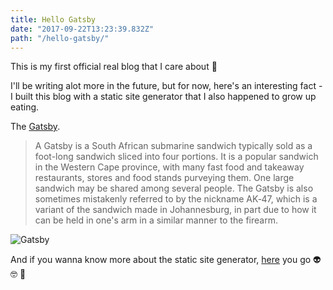 ```yaml
---
title: Hello Gatsby
date: "2017-09-22T13:23:39.832Z"
path: "/hello-gatsby/"
---
```


This is my first official real blog that I care about 😬

I'll be writing alot more in the future, but for now, here's an interesting fact - I built this blog with a static site generator that I also happened to grow up eating.

The [Gatsby](https://en.wikipedia.org/wiki/Gatsby_(sandwich)).

>A Gatsby is a South African submarine sandwich typically sold as a foot-long sandwich sliced into four portions. It is a popular sandwich in the Western Cape province, with many fast food and takeaway restaurants, stores and food stands purveying them. One large sandwich may be shared among several people. The Gatsby is also sometimes mistakenly referred to by the nickname AK‑47, which is a variant of the sandwich made in Johannesburg, in part due to how it can be held in one's arm in a similar manner to the firearm.

![Gatsby](https://upload.wikimedia.org/wikipedia/commons/6/6e/Root44_3_cropped.jpg)

And if you wanna know more about the static site generator, [here](https://www.gatsbyjs.org/) you go 👽 🤓 👾

